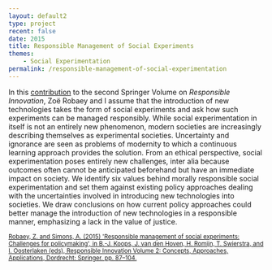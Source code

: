 ```yaml
---
layout: default2
type: project
recent: false
date: 2015
title: Responsible Management of Social Experiments
themes: 
    - Social Experimentation
permalink: /responsible-management-of-social-experimentation
---
```


In this [contribution](https://doi.org/10.1007/978-3-319-17308-5_5) to the second Springer Volume on *Responsible Innovation*, Zoë Robaey and I assume that the introduction of new technologies takes the form of social experiments and ask how such experiments can be managed responsibly. While social experimentation in itself is not an entirely new phenomenon, modern societies are increasingly describing themselves as experimental societies. Uncertainty and ignorance are seen as problems of modernity to which a continuous learning approach provides the solution. From an ethical perspective, social experimentation poses entirely new challenges, inter alia because outcomes often cannot be anticipated beforehand but have an immediate impact on society. We identify six values behind morally responsible social experimentation and set them against existing policy approaches dealing with the uncertainties involved in introducing new technologies into societies. We draw conclusions on how current policy approaches could better manage the introduction of new technologies in a responsible manner, emphasizing a lack in the value of justice.

<small>
    <a href="https://doi.org/10.1007/978-3-319-17308-5_5">
        Robaey, Z. and Simons, A. (2015) 'Responsible management of social experiments: Challenges for policymaking', in B.-J. Koops, J. van den Hoven, H. Romijn, T. Swierstra, and I. Oosterlaken (eds), Responsible Innovation Volume 2: Concepts, Approaches, Applications, Dordrecht: Springer. pp. 87–104.
    </a>
</small>